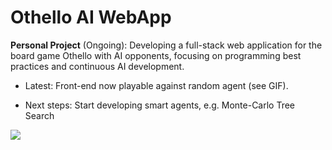 # Othello AI WebApp

**Personal Project** (Ongoing): Developing a full-stack web application for the board game Othello with AI opponents, focusing on programming best practices and continuous AI development.

- Latest: Front-end now playable against random agent (see GIF).

- Next steps: Start developing smart agents, e.g. Monte-Carlo Tree Search 

<img src="https://s11.gifyu.com/images/S43zK.gif" class="centerImage">
